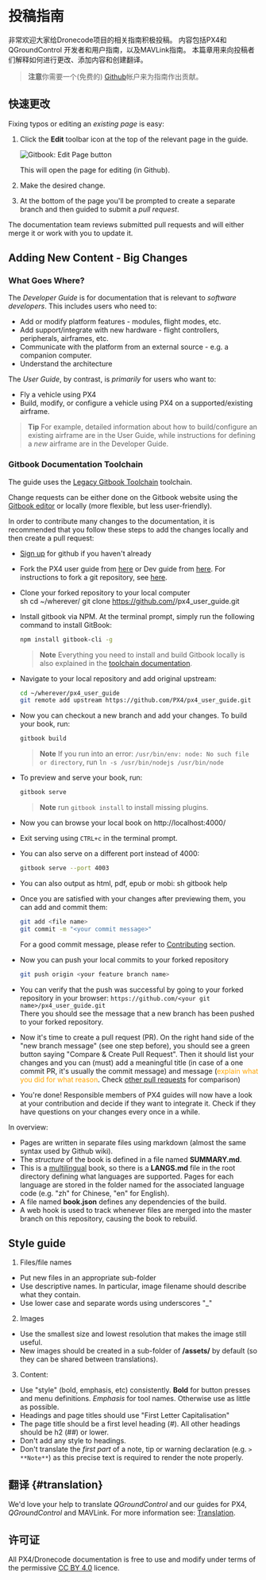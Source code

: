 # 投稿指南

非常欢迎大家给Dronecode项目的相关指南积极投稿。 内容包括PX4和QGroundControl 开发者和用户指南，以及MAVLink指南。 本篇章用来向投稿者们解释如何进行更改、添加内容和创建翻译。

> **注意**你需要一个(免费的) [Github](http://github.com)帐户来为指南作出贡献。

## 快速更改

Fixing typos or editing an *existing page* is easy:

1. Click the **Edit** toolbar icon at the top of the relevant page in the guide.
    
    ![Gitbook: Edit Page button](../../assets/gitbook/gitbook_toolbar_icon_edit.png)
    
    This will open the page for editing (in Github).

2. Make the desired change.

3. At the bottom of the page you'll be prompted to create a separate branch and then guided to submit a *pull request*.

The documentation team reviews submitted pull requests and will either merge it or work with you to update it.

## Adding New Content - Big Changes

### What Goes Where?

The *Developer Guide* is for documentation that is relevant to *software developers*. This includes users who need to:

* Add or modify platform features - modules, flight modes, etc.
* Add support/integrate with new hardware - flight controllers, peripherals, airframes, etc.
* Communicate with the platform from an external source - e.g. a companion computer.
* Understand the architecture

The *User Guide*, by contrast, is *primarily* for users who want to:

* Fly a vehicle using PX4
* Build, modify, or configure a vehicle using PX4 on a supported/existing airframe.

> **Tip** For example, detailed information about how to build/configure an existing airframe are in the User Guide, while instructions for defining a *new* airframe are in the Developer Guide.

### Gitbook Documentation Toolchain

The guide uses the [Legacy Gitbook Toolchain](https://legacy.gitbook.com/) toolchain.

Change requests can be either done on the Gitbook website using the [Gitbook editor](https://gitbookio.gitbooks.io/documentation/content/editor/index.html) or locally (more flexible, but less user-friendly).

In order to contribute many changes to the documentation, it is recommended that you follow these steps to add the changes locally and then create a pull request:

* [Sign up](https://github.com/join) for github if you haven't already
* Fork the PX4 user guide from [here](https://github.com/PX4/px4_user_guide) or Dev guide from [here](https://github.com/PX4/Devguide). For instructions to fork a git repository, see [here](https://help.github.com/articles/fork-a-repo/#fork-an-example-repository).
* Clone your forked repository to your local computer  
        sh
        cd ~/wherever/
        git clone https://github.com/<your git name>/px4_user_guide.git

* Install gitbook via NPM. At the terminal prompt, simply run the following command to install GitBook:
    
    ```sh
    npm install gitbook-cli -g
    ```
    
    > **Note** Everything you need to install and build Gitbook locally is also explained in the [toolchain documentation](https://github.com/GitbookIO/gitbook/blob/master/docs/setup.md).

* Navigate to your local repository and add original upstream:
    
    ```sh
    cd ~/wherever/px4_user_guide
    git remote add upstream https://github.com/PX4/px4_user_guide.git
    ```

* Now you can checkout a new branch and add your changes. To build your book, run:
    
    ```sh
    gitbook build
    ```
    
    > **Note** If you run into an error: `/usr/bin/env: node: No such file or directory`, run `ln -s /usr/bin/nodejs /usr/bin/node`

* To preview and serve your book, run:
    
    ```sh
    gitbook serve
    ```
    
    > **Note** run `gitbook install` to install missing plugins.

* Now you can browse your local book on http://localhost:4000/

* Exit serving using `CTRL+c` in the terminal prompt.

* You can also serve on a different port instead of 4000:
    
    ```sh
    gitbook serve --port 4003
    ```

* You can also output as html, pdf, epub or mobi: 
        sh
        gitbook help

* Once you are satisfied with your changes after previewing them, you can add and commit them:
    
    ```sh
    git add <file name>
    git commit -m "<your commit message>"
    ```
    
    For a good commit message, please refer to [Contributing](../contribute/README.md) section.

* Now you can push your local commits to your forked repository
    
    ```sh
    git push origin <your feature branch name>
    ```

* You can verify that the push was successful by going to your forked repository in your browser: ```https://github.com/<your git name>/px4_user_guide.git```  
    There you should see the message that a new branch has been pushed to your forked repository.
* Now it's time to create a pull request (PR). On the right hand side of the "new branch message" (see one step before), you should see a green button saying "Compare & Create Pull Request". Then it should list your changes and you can (must) add a meaningful title (in case of a one commit PR, it's usually the commit message) and message (<span style="color:orange">explain what you did for what reason</span>. Check [other pull requests](https://github.com/PX4/px4_user_guide/pulls) for comparison)
* You're done! Responsible members of PX4 guides will now have a look at your contribution and decide if they want to integrate it. Check if they have questions on your changes every once in a while.

In overview:

* Pages are written in separate files using markdown \(almost the same syntax used by Github wiki\). 
* The *structure* of the book is defined in a file named **SUMMARY.md**.
* This is a [multilingual](https://github.com/GitbookIO/gitbook/blob/master/docs/languages.md) book, so there is a **LANGS.md** file in the root directory defining what languages are supported. Pages for each language are stored in the folder named for the associated language code \(e.g. "zh" for Chinese, "en" for English\). 
* A file named **book.json** defines any dependencies of the build.
* A web hook is used to track whenever files are merged into the master branch on this repository, causing the book to rebuild.

## Style guide

1. Files/file names

* Put new files in an appropriate sub-folder
* Use descriptive names. In particular, image filename should describe what they contain.
* Use lower case and separate words using underscores "\_"

2. Images

* Use the smallest size and lowest resolution that makes the image still useful.
* New images should be created in a sub-folder of **/assets/** by default (so they can be shared between translations).

3. Content:

* Use "style" \(bold, emphasis, etc\) consistently. **Bold** for button presses and menu definitions. *Emphasis* for tool names. Otherwise use as little as possible.
* Headings and page titles should use "First Letter Capitalisation"
* The page title should be a first level heading \(\#\). All other headings should be h2 \(\#\#\) or lower.
* Don't add any style to headings.
* Don't translate the *first part* of a note, tip or warning declaration (e.g. `> **Note**`) as this precise text is required to render the note properly.

## 翻译 {#translation}

We'd love your help to translate *QGroundControl* and our guides for PX4, *QGroundControl* and MAVLink. For more information see: [Translation](../contribute/translation.md).

## 许可证

All PX4/Dronecode documentation is free to use and modify under terms of the permissive [CC BY 4.0](https://creativecommons.org/licenses/by/4.0/) licence.
